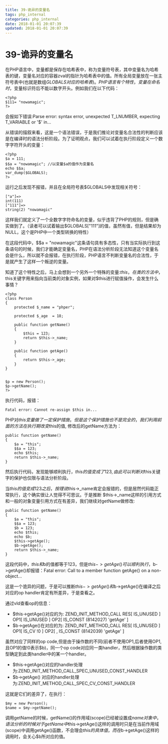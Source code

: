 ```yaml
---
title: 39-诡异的变量名
tags: php_internal
categories: php_internal
date: 2018-01-01 20:07:39
updated: 2018-01-01 20:07:39
---
```


# 39-诡异的变量名
在PHP语言中，变量都是保存在哈希表中，称为变量符号表，其中变量名为哈希表的键，变量名对应的容器zval的指针为哈希表中的值。所有全局变量放在一张主符号表中(也就是数组$GLOBALS对应的哈希表)。PHP语言有个特性，变量在命名时，$变量标识符后不能以数字开头。例如我们在以下代码：

    <?php
    $111= "nowamagic";
    ?>

会报如下错误:Parse error: syntax error, unexpected T_LNUMBER, expecting T_VARIABLE or '$' in...

从错误的描叙来看，这是一个语法错误，于是我们推论对变量名合法性的判断应该是在编译时的语法分析阶段。为了证明观点，我们可以试着在执行阶段定义一个数字字符开头的变量：

    <?php
    $a = 111;
    $$a = "nowamagic"; //以变量$a的值作为变量名
    echo $$a;
    var_dump($GLOBALS);
    ?>

运行之后发现不报错，并且在全局符号表$GLOBALS中发现相关符号：

    ["a"]=>
    int(111)
    ["111"]=>
    string(2) "nowamagic"

这样我们就定义了一个全数字字符命名的变量，似乎违背了PHP的规则，但是确实做到了。（读者可以试着输出$GLOBALS["111"]的值，虽然有值，但是结果却为NULL，这个是PHP中一个类型转换的特性）

在这段代码中，$$a = "nowamagic"这条语句具有多态性，只有当实际执行到这条语句的时候，我们才能确定变量名，PHP在语法分析阶段无法知道这个变量名会是什么，所以就不会报错，在执行阶段，PHP语言不判断变量名的合法性，于是就产生了这样一个叛逆的变量。

知道了这个特性之后，马上会想到一个另外一个特殊的变量:$this，在类的方法中，$this关键字用来指向当前类的对象实例，如果对$this进行赋值操作，会发生什么事情？

    <?php  
    class Person  
    {  
        protected $_name = "phper";  

        protected $_age  = 18;  

        public function getName()  
        {  
            $this = 123;  
            return $this->_name;  
        }  

        public function getAge()  
        {  
            return $this->_age;  
        }  
    }  


    $p = new Person();  
    $p->getName();  
    ?>  

执行代码，报错：

    Fatal error: Cannot re-assign $this in...

PHP对$this变量做了一定保护措施，但是这个保护措施也不是完全的，我们利用前面的方法在执行期改变$this的值, 修改后的getName方法为：

    public function getName()  
    {  
        $a = "this";  
        $$a = 123;  
        echo $this;  
        return $this->_name;  
    }  

然后执行代码，发现能够顺利执行，$this的值变成了123, 由此可以判断对$this关键字的保护也仅限与语法分析阶段。

当$this的值变成123之后，按理说$this->_name肯定会报错的，但是居然代码能正常执行，这个确实很让人觉得不可思议。于是推断 $this->_name这样的引用方式和一般的对象变量引用方式在有差异，我们继续对getName做修改:

    public function getName()  
    {  
        $a = "this";  
        $$a = 123;  
        $b = 123;  
        echo $this;  
        echo $b;  
        $this->getAge();  
        $b->getAge();  
        return $this->_name;  
    }

这段代码中，$this和$b的值都等于123，但是$this->getAge()可以顺利执行，$b->getAge()却报错：Fatal error: Call to a member function getAge() on a non-object...

这是一个诡异的问题，于是可以推断$this->getAge()和$b->getAge()在编译之后对应的op handler肯定有所差异，于是查看之。

通过vld查看op的信息：

- $this->getAge()对应的为: ZEND_INIT_METHOD_CALL    RES[  IS_UNUSED  ]         OP1[  IS_UNUSED  ] OP2[  IS_CONST (8142027) 'getAge' ]
- $b->getAge()在对应的为: ZEND_INIT_METHOD_CALL    RES[  IS_UNUSED  ]         OP1[  IS_CV !0 ]      OP2[ ,  IS_CONST (8142039) 'getAge' ]

虽然对应了同样的op code,但是由于操作数的不同(前者不使用OP1,后者使用OP1, 且OP1的值!0表示$b)，同一个op code对应同一类handler，然后根据操作数的类型确定到此类handler中的某一个handler。

- $this->getAge()对应的handler处理为:ZEND_INIT_METHOD_CALL_SPEC_UNUSED_CONST_HANDLER
- $b->getAge()    对应的handler处理为:ZEND_INIT_METHOD_CALL_SPEC_CV_CONST_HANDLER

这就是它们的差异了，在执行：

    $my = new Person();
    $name = $my->getName();

调用getName的时候，getName()的作用域(scope)已经被设置成$name对象中，语法分析的时候对于getName中$this->getAge()这样的调用时只是在当前作用域(scope)中调用getAge()函数，不会理会$this的具体值，而在$b->getAge()这样的调用时，会关心$b所对应的值。
